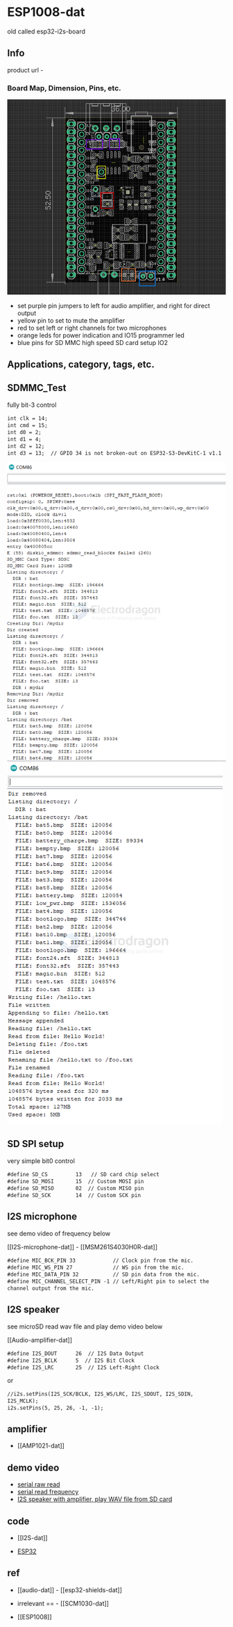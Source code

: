 
# ESP1008-dat

old called esp32-i2s-board

## Info

product url - 

### Board Map, Dimension, Pins, etc.

![](2025-04-08-17-08-20.png)

- set purple pin jumpers to left for audio amplifier, and right for direct output 
- yellow pin to set to mute the amplifier 
- red to set left or right channels for two microphones 
- orange leds for power indication and IO15 programmer led
- blue pins for SD MMC high speed SD card setup IO2 


## Applications, category, tags, etc. 


## SDMMC_Test 

fully bit-3 control 

    int clk = 14;
    int cmd = 15;
    int d0 = 2;
    int d1 = 4;
    int d2 = 12;
    int d3 = 13;  // GPIO 34 is not broken-out on ESP32-S3-DevKitC-1 v1.1

![](2025-04-02-19-08-35.png) ![](2025-04-02-19-09-30.png)

## SD SPI setup 

very simple bit0 control 

    #define SD_CS         13   // SD card chip select
    #define SD_MOSI       15  // Custom MOSI pin
    #define SD_MISO       02  // Custom MISO pin
    #define SD_SCK        14  // Custom SCK pin


## I2S microphone 

see demo video of frequency below 

[[I2S-microphone-dat]] - [[MSM261S4030H0R-dat]]
  
    #define MIC_BCK_PIN 33            // Clock pin from the mic.
    #define MIC_WS_PIN 27             // WS pin from the mic.
    #define MIC_DATA_PIN 32           // SD pin data from the mic.
    #define MIC_CHANNEL_SELECT_PIN -1 // Left/Right pin to select the channel output from the mic.

## I2S speaker 

see microSD read wav file and play demo video below 

[[Audio-amplifier-dat]]

    #define I2S_DOUT      26  // I2S Data Output
    #define I2S_BCLK      5  // I2S Bit Clock
    #define I2S_LRC       25  // I2S Left-Right Clock

or 

    //i2s.setPins(I2S_SCK/BCLK, I2S_WS/LRC, I2S_SDOUT, I2S_SDIN, I2S_MCLK);
    i2s.setPins(5, 25, 26, -1, -1);

## amplifier

- [[AMP1021-dat]]


## demo video

- [serial raw read ](https://t.me/electrodragon3/346)
- [serial read frequency ](https://t.me/electrodragon3/347)
- [I2S speaker with amplifier, play WAV file from SD card ](https://t.me/electrodragon3/348)




## code 

- [[I2S-dat]]

- [ESP32](https://github.com/Edragon/Arduino-ESP32) 


## ref 

- [[audio-dat]] - [[esp32-shields-dat]]

- irrelevant == - [[SCM1030-dat]] 

- [[ESP1008]] 

